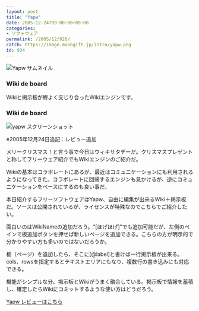 ```yaml
---
layout: post
title: "Yapw"
date: 2005-12-24T09:00:00+09:00
categories:
- ソフトウェア
permalink: /2005/12/920/
catch: https://image.moongift.jp/intro/yapw.png
id: 934
---
```

 ![Yapw サムネイル](https://image.moongift.jp/intro/yapw.s.png "Yapw サムネイル")
  

### Wiki de board
  
Wikiと掲示板が程よく交じり合ったWikiエンジンです。  
<!--more-->  

### Wiki de board
  

![yapw スクリーンショット](https://image.moongift.jp/intro/yapw.png "yapw スクリーンショット")

  

※2005年12月24日追記：レビュー追加

  

メリークリスマス！と言う事で今日はウィキサタデーだ。クリスマスプレゼントと称してフリーウェア紹介でもWikiエンジンのご紹介だ。

  

Wikiの基本はコラボレートにあるが、最近はコミュニケーションにも利用されるようになってきた。コラボレートに回帰するエンジンも見かけるが、逆にコミュニケーションをベースにするのも良い事だ。

  

本日紹介するフリーソフトウェアはYapw、自由に編集が出来るWiki＋掲示板だ。ソースは公開されているが、ライセンスが特殊なのでこちらでご紹介したい。

  

面白いのはWikiNameの追加だろう。“[ほげほげ]”でも追加可能だが、左側のペインで板追加ボタンを押せば新しいページを追加できる。こちらの方が明示的で分かりやすい方も多いのではないだろうか。

  

板（ページ）を追加したら、そこに[@label]と書けば一行掲示板が出来る。cols、rowsを指定するとテキストエリアにもなり、複数行の書き込みにも対応できる。

  

機能がシンプルな分、掲示板とWikiがうまく融合している。掲示板で情報を蓄積し、確定したらWikiにコミットするような使い方はどうだろう。

  

[Yapw レビューはこちら](http://fw.moongift.jp/review/i-941.html)

